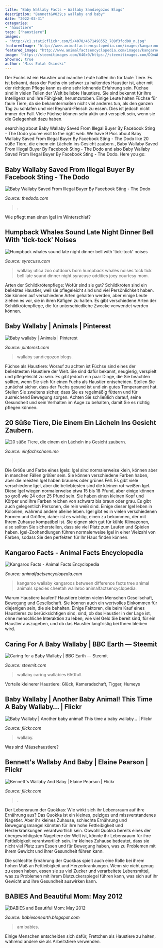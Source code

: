 ```yaml
---
title: "Baby Wallaby Facts ~ Wallaby Sandiegozoo Blogs"
description: "Bennett&#039;s wallaby and baby"
date: "2022-03-31"
categories:
- "haustiere"
tags: ["haustiere"]
images:
- "http://c1.staticflickr.com/5/4070/4671498552_789f3fcd00_n.jpg"
featuredImage: "http://www.animalfactsencyclopedia.com/images/kangaroowallabydouble.jpg"
featured_image: "http://www.animalfactsencyclopedia.com/images/kangaroowallabydouble.jpg"
image: "https://steemitimages.com/640x0/https://steemitimages.com/DQmWHmjVa9LKWApmy3dvGwn2mPHRtNG6exrM4Au3c6bRcdu/650full-my-profile.jpg"
ShowToc: true
author: "Miss Eulah Osinski"
---
```



Der Fuchs ist ein Haustier und manche Leute halten ihn für faule Tiere. Es ist bekannt, dass der Fuchs ein schwer zu haltendes Haustier ist, aber mit der richtigen Pflege kann es eine sehr lohnende Erfahrung sein.
Füchse sind in vielen Teilen der Welt beliebte Haustiere. Sie sind bekannt für ihre Intelligenz und ihre Fähigkeit, herumzutoben. Einige Leute halten Füchse für faule Tiere, da sie bekanntermaßen nicht viel anderes tun, als den ganzen Tag zu schlafen und viel Reynard-Fleisch zu essen. Dies ist jedoch nicht immer der Fall. Viele Füchse können sehr aktiv und verspielt sein, wenn sie die Gelegenheit dazu haben.

	

		
searching about Baby Wallaby Saved From Illegal Buyer By Facebook Sting - The Dodo you've visit to the right web. We have 9 Pics about Baby Wallaby Saved From Illegal Buyer By Facebook Sting - The Dodo like 20 süße Tiere, die einem ein Lächeln ins Gesicht zaubern., Baby Wallaby Saved From Illegal Buyer By Facebook Sting - The Dodo and also Baby Wallaby Saved From Illegal Buyer By Facebook Sting - The Dodo. Here you go:
		
    
## Baby Wallaby Saved From Illegal Buyer By Facebook Sting - The Dodo

<img loading=lazy src="https://assets3.thrillist.com/v1/image/2522695/size/tmg-facebook_social.jpg" onerror="this.onerror=null;this.src='https://tse4.mm.bing.net/th?id=OIP.MTTeuPsY2HS8InfFDtztSAHaD4&amp;pid=15.1';" alt="Baby Wallaby Saved From Illegal Buyer By Facebook Sting - The Dodo">

_Source: thedodo.com_

>. 

	

Wie pflegt man einen Igel im Winterschlaf?

    
## Humpback Whales Sound Late Night Dinner Bell With &#039;tick-tock&#039; Noises

<img loading=lazy src="http://media.syracuse.com/outdoors_impact/photo/baby-wallabyjpg-e499820e744a9062.jpg" onerror="this.onerror=null;this.src='https://tse1.mm.bing.net/th?id=OIP.ursbNEA7LaG9AwOEszNtjgHaLJ&amp;pid=15.1';" alt="Humpback whales sound late night dinner bell with &#039;tick-tock&#039; noises">

_Source: syracuse.com_

>wallaby utica zoo outdoors born humpback whales noises tock tick bell late sound dinner night syracuse oddities joey courtesy mom. 

	

Arten der Schildkrötenpflege: Wofür sind sie gut?
Schildkröten sind ein beliebtes Haustier, weil sie pflegeleicht sind und viel Persönlichkeit haben. Sie können auf verschiedene Arten gehalten werden, aber einige Leute ziehen es vor, sie in ihren Käfigen zu halten. Es gibt verschiedene Arten der Schildkrötenpflege, die für unterschiedliche Zwecke verwendet werden können.

    
## Baby Wallaby | Animals | Pinterest

<img loading=lazy src="http://media-cache-ec0.pinimg.com/736x/a8/9c/43/a89c43923e28266c0a8b58ff10ec25c8.jpg" onerror="this.onerror=null;this.src='https://tse3.mm.bing.net/th?id=OIP.IIwbMhzZNPVBtL1Lr2unIgHaE7&amp;pid=15.1';" alt="Baby wallaby | Animals | Pinterest">

_Source: pinterest.com_

>wallaby sandiegozoo blogs. 

	

Füchse als Haustiere: Worauf zu achten ist
Füchse sind eines der beliebtesten Haustiere der Welt. Sie sind dafür bekannt, neugierig, verspielt und pflegeleicht zu sein. Es gibt jedoch ein paar Dinge, die Sie beachten sollten, wenn Sie sich für einen Fuchs als Haustier entscheiden. Stellen Sie zunächst sicher, dass der Fuchs gesund ist und ein gutes Temperament hat. Stellen Sie zweitens sicher, dass Sie es regelmäßig füttern und für ausreichend Bewegung sorgen. Achten Sie schließlich darauf, seine Gesundheit und sein Verhalten im Auge zu behalten, damit Sie es richtig pflegen können.

    
## 20 Süße Tiere, Die Einem Ein Lächeln Ins Gesicht Zaubern.

<img loading=lazy src="https://files.heftigcdn.com/wp-content/uploads/2017/09/4e6e7352b7a45502ae770247edc30c29.jpg" onerror="this.onerror=null;this.src='https://tse2.mm.bing.net/th?id=OIP.ANBNu-FiVN7MjbdjjZfFDAHaJI&amp;pid=15.1';" alt="20 süße Tiere, die einem ein Lächeln ins Gesicht zaubern.">

_Source: einfachschoen.me_

>. 

	

Die Größe und Farbe eines Igels: Igel sind normalerweise klein, können aber in manchen Fällen größer sein. Sie können verschiedene Farben haben, aber die meisten Igel haben braunes oder grünes Fell.
Es gibt viele verschiedene Igel, aber die beliebtesten sind die kleinen rot-weißen Igel. Diese Igel wiegen normalerweise etwa 15 bis 18 Pfund, aber einige können so groß wie 24 oder 25 Pfund sein. Sie haben einen kleinen Kopf und Körper und ihre Farben reichen von schwarz bis braun oder grau. Es gibt auch gelegentlich Personen, die rein weiß sind. Einige dieser Igel leben in Kolonien, während andere alleine leben.
Igel gibt es in vielen verschiedenen Formen und Größen, daher ist es wichtig, einen zu bekommen, der mit Ihrem Zuhause kompatibel ist. Sie eignen sich gut für kühle Klimazonen, also sollten Sie sicherstellen, dass sie viel Platz zum Laufen und Spielen haben. Igel-Zoohandlungen führen normalerweise Igel in einer Vielzahl von Farben, sodass Sie den perfekten für Ihr Haus finden können.

    
## Kangaroo Facts - Animal Facts Encyclopedia

<img loading=lazy src="http://www.animalfactsencyclopedia.com/images/kangaroowallabydouble.jpg" onerror="this.onerror=null;this.src='https://tse3.mm.bing.net/th?id=OIP.S6Jk23Sg0lfEEjYqmxJI6gHaEV&amp;pid=15.1';" alt="Kangaroo Facts - Animal Facts Encyclopedia">

_Source: animalfactsencyclopedia.com_

>kangaroo wallaby kangaroos between difference facts tree animal animals species cheetah wallaroo animalfactsencyclopedia. 

	

Warum Haustiere kaufen?
Haustiere bieten vielen Menschen Gesellschaft, Bewegung und Gesellschaft. Sie können auch ein wertvolles Einkommen für diejenigen sein, die sie behalten. Einige Faktoren, die beim Kauf eines Haustieres zu berücksichtigen sind, sind, ob das Haustier in der Lage ist, ohne menschliche Interaktion zu leben, wie viel Geld Sie bereit sind, für ein Haustier auszugeben, und ob das Haustier langfristig bei Ihnen bleiben wird.

    
## Caring For A Baby Wallaby | BBC Earth — Steemit

<img loading=lazy src="https://steemitimages.com/640x0/https://steemitimages.com/DQmWHmjVa9LKWApmy3dvGwn2mPHRtNG6exrM4Au3c6bRcdu/650full-my-profile.jpg" onerror="this.onerror=null;this.src='https://tse1.mm.bing.net/th?id=OIP.9bHTor8208bW9nfKX6zKNgHaEK&amp;pid=15.1';" alt="Caring for a Baby Wallaby | BBC Earth — Steemit">

_Source: steemit.com_

>wallaby caring wallabies 650full. 

	

Vorteile kleinerer Haustiere: Glück, Kameradschaft, Tigger, Humeys

    
## Baby Wallaby | Another Baby Animal! This Time A Baby Wallaby… | Flickr

<img loading=lazy src="https://live.staticflickr.com/2408/2074727870_9691adb116.jpg" onerror="this.onerror=null;this.src='https://tse3.mm.bing.net/th?id=OIP.eSVRacwvDIhyqKudgtf5bgHaE7&amp;pid=15.1';" alt="Baby Wallaby | Another baby animal! This time a baby wallaby… | Flickr">

_Source: flickr.com_

>wallaby. 

	

Was sind Mäusehaustiere?

    
## Bennett&#039;s Wallaby And Baby | Elaine Pearson | Flickr

<img loading=lazy src="http://c1.staticflickr.com/5/4070/4671498552_789f3fcd00_n.jpg" onerror="this.onerror=null;this.src='https://tse4.mm.bing.net/th?id=OIP.l-fcjW1xfA-jRlqHA5MFCwAAAA&amp;pid=15.1';" alt="Bennett&#039;s Wallaby And Baby | Elaine Pearson | Flickr">

_Source: flickr.com_

>. 

	

Der Lebensraum der Quokkas: Wie wirkt sich ihr Lebensraum auf ihre Ernährung aus?
Das Quokka ist ein kleines, pelziges und missverstandenes Nagetier. Aber ihr kleines Zuhause, schlechte Ernährung und Bewegungsmangel könnten für ihre hohe Fettleibigkeit und Herzerkrankungen verantwortlich sein.
Obwohl Quokka bereits eines der übergewichtigsten Nagetiere der Welt ist, könnte ihr Lebensraum für ihre Fettleibigkeit verantwortlich sein. Ihr kleines Zuhause bedeutet, dass sie nicht viel Platz zum Essen und für Bewegung haben, was zu Problemen mit ihrem Gewicht und ihrer Gesundheit führen kann.

Die schlechte Ernährung der Quokkas spielt auch eine Rolle bei ihrem hohen Maß an Fettleibigkeit und Herzerkrankungen. Wenn sie nicht genug zu essen haben, essen sie zu viel Zucker und verarbeitete Lebensmittel, was zu Problemen mit ihrem Blutzuckerspiegel führen kann, was sich auf ihr Gewicht und ihre Gesundheit auswirken kann.

    
## BABIES And Beautiful Mom: May 2012

<img loading=lazy src="http://1.bp.blogspot.com/-c3fGWwYIkRo/T6Kw9Gza-0I/AAAAAAAAG0M/BJRY5G44K8c/s320/baby-wallaby6.jpg" onerror="this.onerror=null;this.src='https://tse3.mm.bing.net/th?id=OIP.1fGTRKQuGbeEs8-xOYTnzAAAAA&amp;pid=15.1';" alt="BABIES and Beautiful Mom: May 2012">

_Source: babiesonearth.blogspot.com_

>am babies. 

	

Einige Menschen entscheiden sich dafür, Frettchen als Haustiere zu halten, während andere sie als Arbeitstiere verwenden.

